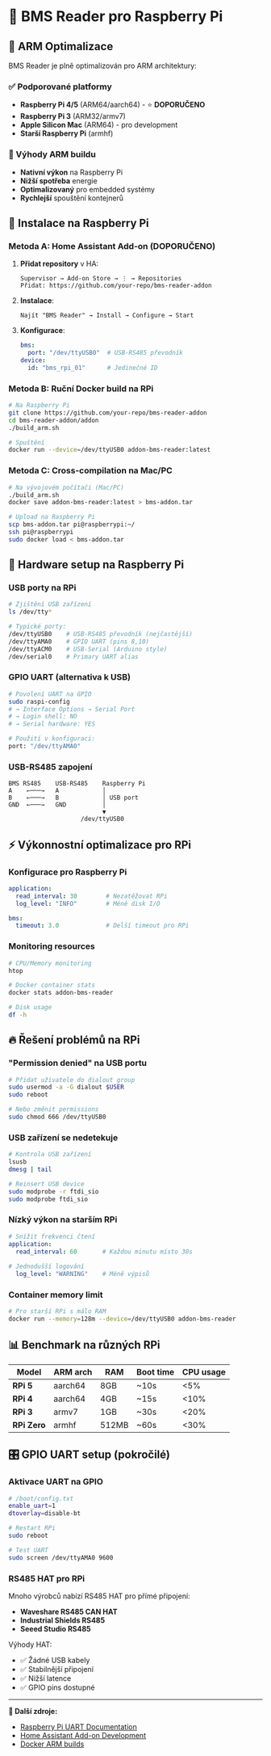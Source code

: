 # 🍓 BMS Reader pro Raspberry Pi

## 🎯 ARM Optimalizace

BMS Reader je plně optimalizován pro ARM architektury:

### ✅ Podporované platformy
- **Raspberry Pi 4/5** (ARM64/aarch64) - ⭐ **DOPORUČENO**
- **Raspberry Pi 3** (ARM32/armv7)
- **Apple Silicon Mac** (ARM64) - pro development
- **Starší Raspberry Pi** (armhf)

### 🚀 Výhody ARM buildu
- **Nativní výkon** na Raspberry Pi
- **Nižší spotřeba** energie
- **Optimalizovaný** pro embedded systémy
- **Rychlejší** spouštění kontejnerů

## 🔧 Instalace na Raspberry Pi

### Metoda A: Home Assistant Add-on (DOPORUČENO)

1. **Přidat repository** v HA:
   ```
   Supervisor → Add-on Store → ⋮ → Repositories
   Přidat: https://github.com/your-repo/bms-reader-addon
   ```

2. **Instalace**:
   ```
   Najít "BMS Reader" → Install → Configure → Start
   ```

3. **Konfigurace**:
   ```yaml
   bms:
     port: "/dev/ttyUSB0"  # USB-RS485 převodník
   device:
     id: "bms_rpi_01"      # Jedinečné ID
   ```

### Metoda B: Ruční Docker build na RPi

```bash
# Na Raspberry Pi
git clone https://github.com/your-repo/bms-reader-addon
cd bms-reader-addon/addon
./build_arm.sh

# Spuštění
docker run --device=/dev/ttyUSB0 addon-bms-reader:latest
```

### Metoda C: Cross-compilation na Mac/PC

```bash
# Na vývojovém počítači (Mac/PC)
./build_arm.sh
docker save addon-bms-reader:latest > bms-addon.tar

# Upload na Raspberry Pi
scp bms-addon.tar pi@raspberrypi:~/
ssh pi@raspberrypi
sudo docker load < bms-addon.tar
```

## 🔌 Hardware setup na Raspberry Pi

### USB porty na RPi
```bash
# Zjištění USB zařízení
ls /dev/tty*

# Typické porty:
/dev/ttyUSB0    # USB-RS485 převodník (nejčastější)
/dev/ttyAMA0    # GPIO UART (pins 8,10)
/dev/ttyACM0    # USB-Serial (Arduino style)
/dev/serial0    # Primary UART alias
```

### GPIO UART (alternativa k USB)
```bash
# Povolení UART na GPIO
sudo raspi-config
# → Interface Options → Serial Port
# → Login shell: NO
# → Serial hardware: YES

# Použití v konfiguraci:
port: "/dev/ttyAMA0"
```

### USB-RS485 zapojení
```
BMS RS485    USB-RS485    Raspberry Pi
A    ←───→   A            │
B    ←───→   B            │ USB port
GND  ←───→   GND          │
                          ▼
                    /dev/ttyUSB0
```

## ⚡ Výkonnostní optimalizace pro RPi

### Konfigurace pro Raspberry Pi
```yaml
application:
  read_interval: 30        # Nezatěžovat RPi
  log_level: "INFO"        # Méně disk I/O

bms:
  timeout: 3.0             # Delší timeout pro RPi
```

### Monitoring resources
```bash
# CPU/Memory monitoring
htop

# Docker container stats
docker stats addon-bms-reader

# Disk usage
df -h
```

## 🔥 Řešení problémů na RPi

### "Permission denied" na USB portu
```bash
# Přidat uživatele do dialout group
sudo usermod -a -G dialout $USER
sudo reboot

# Nebo změnit permissions
sudo chmod 666 /dev/ttyUSB0
```

### USB zařízení se nedetekuje
```bash
# Kontrola USB zařízení
lsusb
dmesg | tail

# Reinsert USB device
sudo modprobe -r ftdi_sio
sudo modprobe ftdi_sio
```

### Nízký výkon na starším RPi
```yaml
# Snížit frekvenci čtení
application:
  read_interval: 60       # Každou minutu místo 30s
  
# Jednodušší logování
  log_level: "WARNING"    # Méně výpisů
```

### Container memory limit
```bash
# Pro starší RPi s málo RAM
docker run --memory=128m --device=/dev/ttyUSB0 addon-bms-reader
```

## 📊 Benchmark na různých RPi

| Model | ARM arch | RAM | Boot time | CPU usage |
|-------|----------|-----|-----------|-----------|
| **RPi 5** | aarch64 | 8GB | ~10s | <5% |
| **RPi 4** | aarch64 | 4GB | ~15s | <10% |
| **RPi 3** | armv7 | 1GB | ~30s | <20% |
| **RPi Zero** | armhf | 512MB | ~60s | <30% |

## 🎛️ GPIO UART setup (pokročilé)

### Aktivace UART na GPIO
```bash
# /boot/config.txt
enable_uart=1
dtoverlay=disable-bt

# Restart RPi
sudo reboot

# Test UART
sudo screen /dev/ttyAMA0 9600
```

### RS485 HAT pro RPi
Mnoho výrobců nabízí RS485 HAT pro přímé připojení:
- **Waveshare RS485 CAN HAT**
- **Industrial Shields RS485**  
- **Seeed Studio RS485**

Výhody HAT:
- ✅ Žádné USB kabely
- ✅ Stabilnější připojení
- ✅ Nižší latence
- ✅ GPIO pins dostupné

---

**🔗 Další zdroje:**
- [Raspberry Pi UART Documentation](https://www.raspberrypi.org/documentation/configuration/uart.md)
- [Home Assistant Add-on Development](https://developers.home-assistant.io/docs/add-ons)
- [Docker ARM builds](https://docs.docker.com/buildx/working-with-buildx/)
